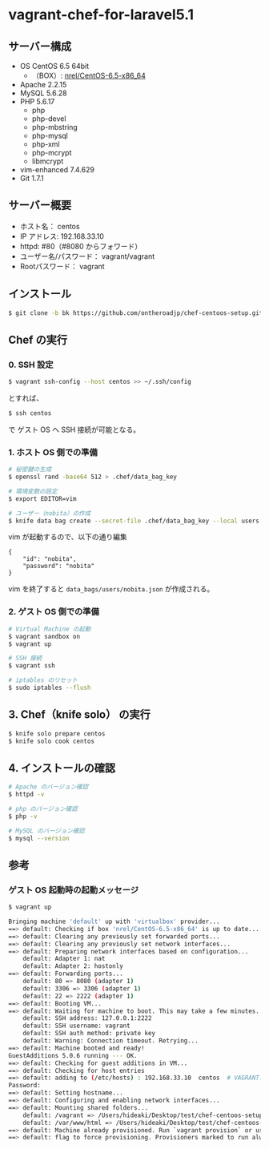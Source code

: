 # vagrant-chef-for-laravel5.1


## サーバー構成

* OS CentOS 6.5 64bit   
	* （BOX）: [nrel/CentOS-6.5-x86_64](https://vagrantcloud.com/nrel/boxes/CentOS-6.5-x86_64)
* Apache 2.2.15
* MySQL 5.6.28
* PHP 5.6.17
	* php
	* php-devel
	* php-mbstring 
	* php-mysql 
	* php-xml 
	* php-mcrypt 
	* libmcrypt
* vim-enhanced 7.4.629
* Git 1.7.1

## サーバー概要

* ホスト名： centos
* IP アドレス: 192.168.33.10
* httpd: #80（#8080 からフォワード）
* ユーザー名/パスワード： vagrant/vagrant
* Rootパスワード： vagrant

## インストール

```bash
$ git clone -b bk https://github.com/ontheroadjp/chef-centoos-setup.git
```

## Chef の実行

### 0. SSH 設定

```bash
$ vagrant ssh-config --host centos >> ~/.ssh/config
```

とすれば、

```bash
$ ssh centos
```

で ゲスト OS へ SSH 接続が可能となる。

### 1. ホスト OS 側での準備

```bash
# 秘密鍵の生成
$ openssl rand -base64 512 > .chef/data_bag_key

# 環境変数の設定
$ export EDITOR=vim

# ユーザー（nobita）の作成
$ knife data bag create --secret-file .chef/data_bag_key --local users nobita
```

vim が起動するので、以下の通り編集

```vim
{
	"id": "nobita", 
	"password": "nobita" 
}
```

vim を終了すると ``data_bags/users/nobita.json`` が作成される。

### 2. ゲスト OS 側での準備

```bash
# Virtual Machine の起動
$ vagrant sandbox on
$ vagrant up

# SSH 接続
$ vagrant ssh

# iptables のリセット
$ sudo iptables --flush
```

## 3. Chef（knife solo） の実行

```bash
$ knife solo prepare centos
$ knife solo cook centos
```

## 4. インストールの確認

```bash
# Apache のバージョン確認
$ httpd -v

# php のバージョン確認
$ php -v

# MySQL のバージョン確認
$ mysql --version
```

## 参考

### ゲスト OS 起動時の起動メッセージ

```bash
$ vagrant up

Bringing machine 'default' up with 'virtualbox' provider...
==> default: Checking if box 'nrel/CentOS-6.5-x86_64' is up to date...
==> default: Clearing any previously set forwarded ports...
==> default: Clearing any previously set network interfaces...
==> default: Preparing network interfaces based on configuration...
    default: Adapter 1: nat
    default: Adapter 2: hostonly
==> default: Forwarding ports...
    default: 80 => 8080 (adapter 1)
    default: 3306 => 3306 (adapter 1)
    default: 22 => 2222 (adapter 1)
==> default: Booting VM...
==> default: Waiting for machine to boot. This may take a few minutes...
    default: SSH address: 127.0.0.1:2222
    default: SSH username: vagrant
    default: SSH auth method: private key
    default: Warning: Connection timeout. Retrying...
==> default: Machine booted and ready!
GuestAdditions 5.0.6 running --- OK.
==> default: Checking for guest additions in VM...
==> default: Checking for host entries
==> default: adding to (/etc/hosts) : 192.168.33.10  centos  # VAGRANT: be48b7b8b740ca08f7fcb0f5d4bb247a (default) / e02002d5-f213-4d51-90b5-0edd67a94f99
Password:
==> default: Setting hostname...
==> default: Configuring and enabling network interfaces...
==> default: Mounting shared folders...
    default: /vagrant => /Users/hideaki/Desktop/test/chef-centoos-setup
    default: /var/www/html => /Users/hideaki/Desktop/test/chef-centoos-setup/html
==> default: Machine already provisioned. Run `vagrant provision` or use the `--provision`
==> default: flag to force provisioning. Provisioners marked to run always will still run.
```